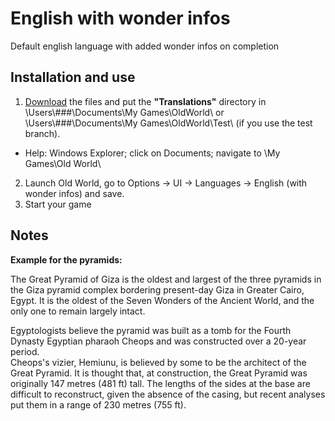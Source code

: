 # English with wonder infos
 Default english language with added wonder infos on completion

## Installation and use

1. [Download](https://github.com/ShadowDuke/OW_WonderInfos/archive/master.zip) the files and put the **"Translations"** directory in \Users\\###\Documents\My Games\OldWorld\ or \Users\\###\Documents\My Games\OldWorld\Test\ (if you use the test branch).
- Help: Windows Explorer; click on Documents; navigate to \My Games\Old World\
2. Launch Old World, go to Options -> UI -> Languages -> English (with wonder infos) and save.
3. Start your game

## Notes

**Example for the pyramids:**

The Great Pyramid of Giza is the oldest and largest of the three pyramids in the Giza pyramid complex bordering present-day Giza in Greater Cairo, Egypt. It is the oldest of the Seven Wonders of the Ancient World, and the only one to remain largely intact.

Egyptologists believe the pyramid was built as a tomb for the Fourth Dynasty Egyptian pharaoh Cheops and was constructed over a 20-year period.<br>Cheops's vizier, Hemiunu, is believed by some to be the architect of the Great Pyramid. It is thought that, at construction, the Great Pyramid was originally 147 metres (481 ft) tall.
The lengths of the sides at the base are difficult to reconstruct, given the absence of the casing, but recent analyses put them in a range of 230 metres (755 ft).

